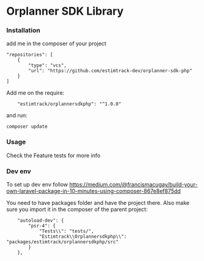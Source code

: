 
# Orplanner SDK Library




### Installation
add me in the composer of your project
````
"repositories": [
    {
        "type": "vcs",
        "url": "https://github.com/estimtrack-dev/orplanner-sdk-php"
    }
]
````

Add me on the require:
````
    "estimtrack/orplannersdkphp": "^1.0.0"
````
and run:
````
composer update
````

### Usage

Check the Feature tests for more info

### Dev env



To set up dev env follow https://medium.com/@francismacugay/build-your-own-laravel-package-in-10-minutes-using-composer-867e8ef875dd

You need to have packages folder and have the project there. 
Also make sure you import it in the composer of the parent project:

````
    "autoload-dev": {
        "psr-4": {
            "Tests\\": "tests/",
            "Estimtrack\\Orplannersdkphp\\": "packages/estimtrack/orplannersdkphp/src"
        }
    },
````


